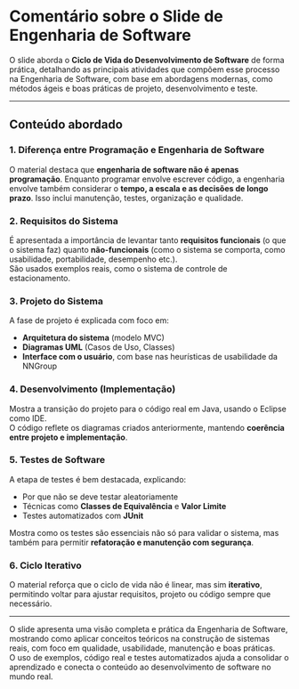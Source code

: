 # Comentário sobre o Slide de Engenharia de Software

O slide aborda o **Ciclo de Vida do Desenvolvimento de Software** de forma prática, detalhando as principais atividades que compõem esse processo na Engenharia de Software, com base em abordagens modernas, como métodos ágeis e boas práticas de projeto, desenvolvimento e teste.

---

## Conteúdo abordado

### 1. Diferença entre Programação e Engenharia de Software
O material destaca que **engenharia de software não é apenas programação**. Enquanto programar envolve escrever código, a engenharia envolve também considerar o **tempo, a escala e as decisões de longo prazo**. Isso inclui manutenção, testes, organização e qualidade.

### 2. Requisitos do Sistema
É apresentada a importância de levantar tanto **requisitos funcionais** (o que o sistema faz) quanto **não-funcionais** (como o sistema se comporta, como usabilidade, portabilidade, desempenho etc.).  
São usados exemplos reais, como o sistema de controle de estacionamento.

### 3. Projeto do Sistema
A fase de projeto é explicada com foco em:
- **Arquitetura do sistema** (modelo MVC)
- **Diagramas UML** (Casos de Uso, Classes)
- **Interface com o usuário**, com base nas heurísticas de usabilidade da NNGroup

### 4. Desenvolvimento (Implementação)
Mostra a transição do projeto para o código real em Java, usando o Eclipse como IDE.  
O código reflete os diagramas criados anteriormente, mantendo **coerência entre projeto e implementação**.

### 5. Testes de Software
A etapa de testes é bem destacada, explicando:
- Por que não se deve testar aleatoriamente
- Técnicas como **Classes de Equivalência** e **Valor Limite**
- Testes automatizados com **JUnit**

Mostra como os testes são essenciais não só para validar o sistema, mas também para permitir **refatoração e manutenção com segurança**.

### 6. Ciclo Iterativo
O material reforça que o ciclo de vida não é linear, mas sim **iterativo**, permitindo voltar para ajustar requisitos, projeto ou código sempre que necessário.

---


O slide apresenta uma visão completa e prática da Engenharia de Software, mostrando como aplicar conceitos teóricos na construção de sistemas reais, com foco em qualidade, usabilidade, manutenção e boas práticas.  
O uso de exemplos, código real e testes automatizados ajuda a consolidar o aprendizado e conecta o conteúdo ao desenvolvimento de software no mundo real.
